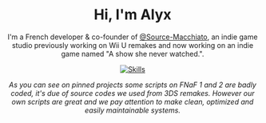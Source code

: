 <div align="center">
  <h1>Hi, I'm Alyx</h1>
  <p>I'm a French developer & co-founder of <a href="https://github.com/Source-Macchiato">@Source-Macchiato</a>, an indie game studio previously working on Wii U remakes and now working on an indie game named "A show she never watched.".</p>
</div>

<div align="center">
  <a href="https://skillicons.dev/">
    <img src="https://skillicons.dev/icons?i=cs,html,css,php,unity,visualstudio,git" alt="Skills" />
  </a>
</div>

<div align="center">
  <p><i>As you can see on pinned projects some scripts on FNaF 1 and 2 are badly coded, it's due of source codes we used from 3DS remakes. However our own scripts are great and we pay attention to make clean, optimized and easily maintainable systems.</i></p>
</div>
